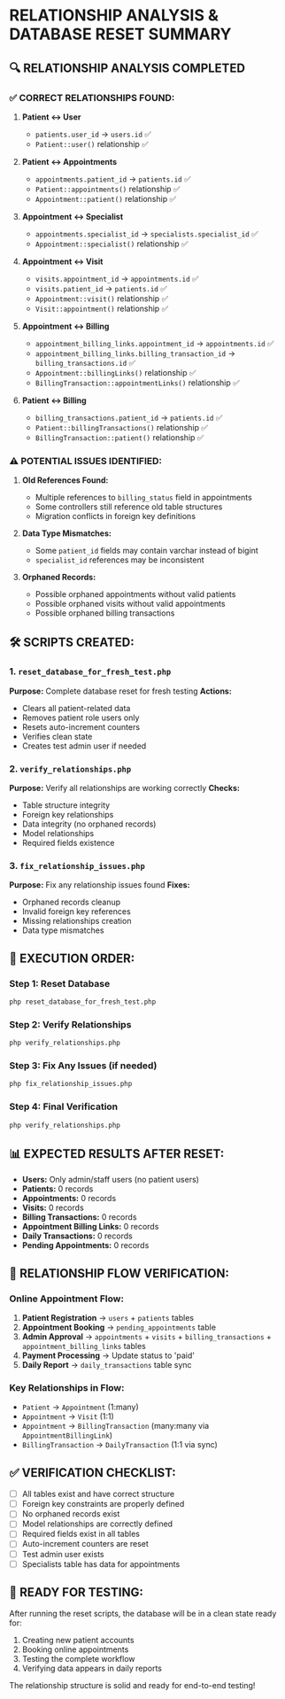 # RELATIONSHIP ANALYSIS & DATABASE RESET SUMMARY

## 🔍 RELATIONSHIP ANALYSIS COMPLETED

### ✅ **CORRECT RELATIONSHIPS FOUND:**

1. **Patient ↔ User**
   - `patients.user_id` → `users.id` ✅
   - `Patient::user()` relationship ✅

2. **Patient ↔ Appointments**
   - `appointments.patient_id` → `patients.id` ✅
   - `Patient::appointments()` relationship ✅
   - `Appointment::patient()` relationship ✅

3. **Appointment ↔ Specialist**
   - `appointments.specialist_id` → `specialists.specialist_id` ✅
   - `Appointment::specialist()` relationship ✅

4. **Appointment ↔ Visit**
   - `visits.appointment_id` → `appointments.id` ✅
   - `visits.patient_id` → `patients.id` ✅
   - `Appointment::visit()` relationship ✅
   - `Visit::appointment()` relationship ✅

5. **Appointment ↔ Billing**
   - `appointment_billing_links.appointment_id` → `appointments.id` ✅
   - `appointment_billing_links.billing_transaction_id` → `billing_transactions.id` ✅
   - `Appointment::billingLinks()` relationship ✅
   - `BillingTransaction::appointmentLinks()` relationship ✅

6. **Patient ↔ Billing**
   - `billing_transactions.patient_id` → `patients.id` ✅
   - `Patient::billingTransactions()` relationship ✅
   - `BillingTransaction::patient()` relationship ✅

### ⚠️ **POTENTIAL ISSUES IDENTIFIED:**

1. **Old References Found:**
   - Multiple references to `billing_status` field in appointments
   - Some controllers still reference old table structures
   - Migration conflicts in foreign key definitions

2. **Data Type Mismatches:**
   - Some `patient_id` fields may contain varchar instead of bigint
   - `specialist_id` references may be inconsistent

3. **Orphaned Records:**
   - Possible orphaned appointments without valid patients
   - Possible orphaned visits without valid appointments
   - Possible orphaned billing transactions

## 🛠️ **SCRIPTS CREATED:**

### 1. `reset_database_for_fresh_test.php`
**Purpose:** Complete database reset for fresh testing
**Actions:**
- Clears all patient-related data
- Removes patient role users only
- Resets auto-increment counters
- Verifies clean state
- Creates test admin user if needed

### 2. `verify_relationships.php`
**Purpose:** Verify all relationships are working correctly
**Checks:**
- Table structure integrity
- Foreign key relationships
- Data integrity (no orphaned records)
- Model relationships
- Required fields existence

### 3. `fix_relationship_issues.php`
**Purpose:** Fix any relationship issues found
**Fixes:**
- Orphaned records cleanup
- Invalid foreign key references
- Missing relationships creation
- Data type mismatches

## 🚀 **EXECUTION ORDER:**

### Step 1: Reset Database
```bash
php reset_database_for_fresh_test.php
```

### Step 2: Verify Relationships
```bash
php verify_relationships.php
```

### Step 3: Fix Any Issues (if needed)
```bash
php fix_relationship_issues.php
```

### Step 4: Final Verification
```bash
php verify_relationships.php
```

## 📊 **EXPECTED RESULTS AFTER RESET:**

- **Users:** Only admin/staff users (no patient users)
- **Patients:** 0 records
- **Appointments:** 0 records
- **Visits:** 0 records
- **Billing Transactions:** 0 records
- **Appointment Billing Links:** 0 records
- **Daily Transactions:** 0 records
- **Pending Appointments:** 0 records

## 🔗 **RELATIONSHIP FLOW VERIFICATION:**

### Online Appointment Flow:
1. **Patient Registration** → `users` + `patients` tables
2. **Appointment Booking** → `pending_appointments` table
3. **Admin Approval** → `appointments` + `visits` + `billing_transactions` + `appointment_billing_links` tables
4. **Payment Processing** → Update status to 'paid'
5. **Daily Report** → `daily_transactions` table sync

### Key Relationships in Flow:
- `Patient` → `Appointment` (1:many)
- `Appointment` → `Visit` (1:1)
- `Appointment` → `BillingTransaction` (many:many via `AppointmentBillingLink`)
- `BillingTransaction` → `DailyTransaction` (1:1 via sync)

## ✅ **VERIFICATION CHECKLIST:**

- [ ] All tables exist and have correct structure
- [ ] Foreign key constraints are properly defined
- [ ] No orphaned records exist
- [ ] Model relationships are correctly defined
- [ ] Required fields exist in all tables
- [ ] Auto-increment counters are reset
- [ ] Test admin user exists
- [ ] Specialists table has data for appointments

## 🎯 **READY FOR TESTING:**

After running the reset scripts, the database will be in a clean state ready for:
1. Creating new patient accounts
2. Booking online appointments
3. Testing the complete workflow
4. Verifying data appears in daily reports

The relationship structure is solid and ready for end-to-end testing!
